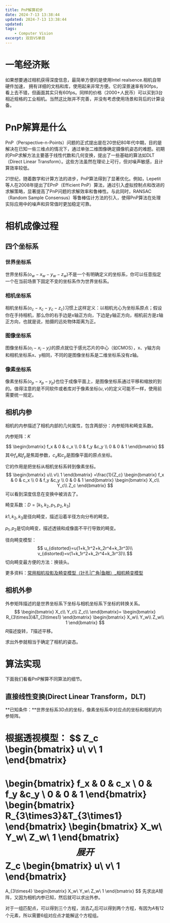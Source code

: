 ```yaml
---
title: PnP解算初步
date: 2024-7-13 13:38:44
updated: 2024-7-13 13:38:44
updated:
tags:  
    - Computer Vision
excerpt: 双目VS单目
---
```


# 一笔经济账

如果想要通过相机获得深度信息，最简单方便的是使用Intel realsence.相机自带硬件加速， 拥有详细的文档和库，使用起来非常方便。它的深景速率有90fps，看上去不错，但画面其实只有60fps。同样的价格（2000+人民币）可以买到3台相近规格的工业相机。当然这比账并不完善，并没有考虑使用场景和背后的计算设备。

# PnP解算是什么

PnP（Perspective-n-Points）问题的正式提出是在20世纪80年代中期，目的是解决在已知一些三维点的情况下，通过单张二维图像确定摄像机姿态的难题。初期的PnP求解方法主要基于线性代数和几何变换，提出了一些基础的算法如DLT（Direct Linear Transform）。这些方法虽然在理论上可行，但对噪声敏感，且计算效率较低。

21世纪，随着数学和计算方法的进步，PnP算法得到了显著优化。例如，Lepetit等人在2008年提出了EPnP（Efficient PnP）算法，通过引入虚拟控制点和改进的求解策略，显著提高了PnP问题的求解效率和鲁棒性。与此同时，RANSAC（Random Sample Consensus）等鲁棒估计方法的引入，使得PnP算法在处理实际应用中的噪声和异常值时更加稳定可靠。

# 相机成像过程

## 四个坐标系

### 世界坐标系

世界坐标系$(o_w-x_w-y_w-z_w)$不是一个有明确定义的坐标系，你可以任意指定一个在当前场景下固定不变的坐标系作为世界坐标系。

### 相机坐标系

相机坐标系$(o_c-x_c-y_c-z_c)$习惯上这样定义：以相机光心为坐标系原点；假设你在手持相机，那么你的右手边是x轴正方向，下边是y轴正方向，相机前方是z轴正方向，也就是说，拍摄的远处物体距离为正。

### 图像坐标系

图像坐标系$(o_i-x_i-y_i)$的原点就位于感光芯片的中心（如CMOS），x、y轴方向和相机坐标系x、y相同，不同的是图像坐标系是二维坐标系没有z轴。

### 像素坐标系

像素坐标系$(o_p-x_p-y_p)$也位于成像平面上，是图像坐标系通过平移和缩放的到的。值得注意的是不同软件或者库对于像素坐标$(u,v)$的定义可能不一样，使用前需要统一规定。

## 相机内参

相机的内参描述了相机内部的几何属性，包含两部分：内参矩阵和畸变系数。

内参矩阵：$K$

$$
\begin{bmatrix}
  f_x & 0 & c_x \\
  0 & f_y &c_y  \\
  0 & 0 & 1
\end{bmatrix}
$$
其中$f_x$和$f_y$是焦距参数，$c_x$和$c_y$是图像平面的原点坐标。

它的作用是把坐标从相机坐标系转到像素坐标。
$$
\begin{bmatrix}
u\\
v\\
1
\end{bmatrix}
=\frac{1}{Z_c}
\begin{bmatrix}
  f_x & 0 & c_x \\
  0 & f_y &c_y  \\
  0 & 0 & 1
\end{bmatrix}
\begin{bmatrix}
X_c\\
Y_c\\
Z_c
\end{bmatrix}
$$
可以看到深度信息在变换中被消去了。

畸变系数：$D=[k_1,k_2,p_1,p_2,k_3]$

$k1,k_2,k_3$是径向畸变，描述沿着半径方向分布的畸变。

$p_1,p_2$是切向畸变，描述透镜和成像面不平行导致的畸变。

径向畸变模型：
$$
u_{distorted}=u(1+k_1r^2+k_2r^4+k_3r^3)\\
v_{distorted}=v(1+k_1r^2+k_2r^4+k_3r^3)\\
$$
切向畸变最方便的方法：换镜头。

更多资料：[常用相机投影及畸变模型（针孔|广角|鱼眼）_相机畸变模型](https://blog.csdn.net/qq_28087491/article/details/107965151)

## 相机外参

外参矩阵描述的是世界坐标系下坐标与相机坐标系下坐标的转换关系。
$$
\begin{bmatrix}
X_c\\
Y_c\\
Z_c\\
\end{bmatrix}=
\begin{bmatrix}
R_{3\times3}&T_{3\times1}
\end{bmatrix}
\begin{bmatrix}
X_w\\
Y_w\\
Z_w\\
1
\end{bmatrix}
$$
$R$描述旋转，$T$描述平移。

求出外参就相当于确定了相机的姿态。

# 算法实现

下面我们看看PnP解算不同算法的细节。

## 直接线性变换(Direct Linear Transform，DLT)

**已知条件：**世界坐标系3D点的坐标，像素坐标系中对应点的坐标和相机的内参矩阵。

根据透视模型：
$$
Z_c
\begin{bmatrix}
u\\
v\\
1
\end{bmatrix}
=
\begin{bmatrix}
  f_x & 0 & c_x \\
  0 & f_y &c_y  \\
  0 & 0 & 1
\end{bmatrix}
\begin{bmatrix}
R_{3\times3}&T_{3\times1}
\end{bmatrix}
\begin{bmatrix}
X_w\\
Y_w\\
Z_w\\
1
\end{bmatrix}
$$
展开
$$
Z_c
\begin{bmatrix}
u\\
v\\
1
\end{bmatrix}
=
A_{3\times4}
\begin{bmatrix}
X_w\\
Y_w\\
Z_w\\
1
\end{bmatrix}
$$
先求出A矩阵，又因为相机内参已知，然后就可以求出外参。

对于一组匹配点，可以得到三个方程，消去$Z_c$后可以得到两个方程，有因为$A$有12个元素，所以需要6组对应点才能解这个方程组。
